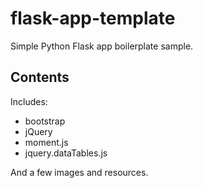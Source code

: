# flask-app-template

Simple Python Flask app boilerplate sample.

## Contents

Includes:

- bootstrap
- jQuery
- moment.js
- jquery.dataTables.js

And a few images and resources.